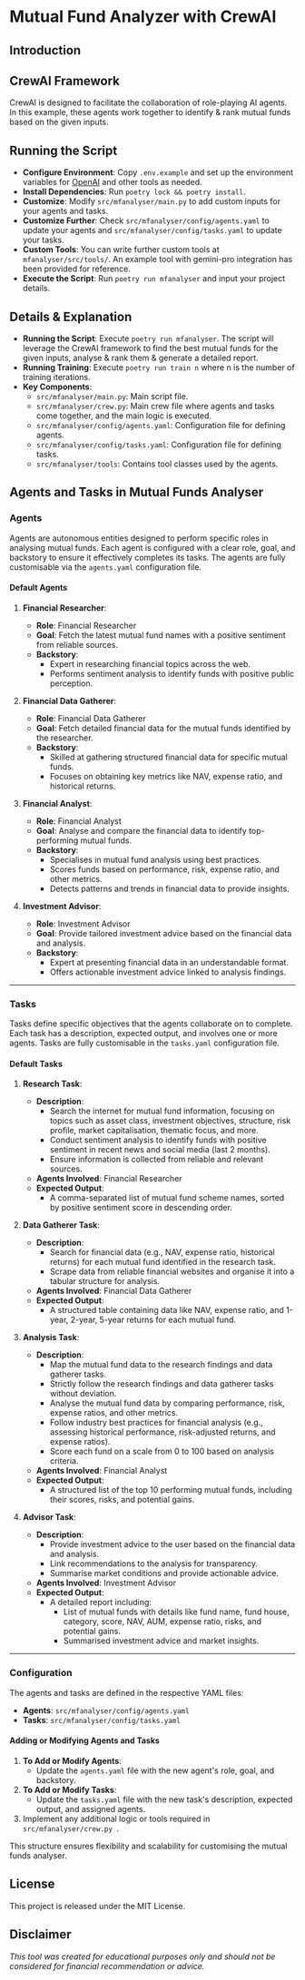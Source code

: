 # Mutual Fund Analyzer with CrewAI

## Introduction

## CrewAI Framework
CrewAI is designed to facilitate the collaboration of role-playing AI agents. In this example, these agents work together to identify & rank mutual funds based on the given inputs.

## Running the Script
- **Configure Environment**: Copy `.env.example` and set up the environment variables for [OpenAI](https://platform.openai.com/api-keys) and other tools as needed.
- **Install Dependencies**: Run `poetry lock && poetry install`.
- **Customize**: Modify `src/mfanalyser/main.py` to add custom inputs for your agents and tasks.
- **Customize Further**: Check `src/mfanalyser/config/agents.yaml` to update your agents and `src/mfanalyser/config/tasks.yaml` to update your tasks.
- **Custom Tools**: You can write further custom tools at `mfanalyser/src/tools/`. An example tool with gemini-pro integration has been provided for reference.
- **Execute the Script**: Run `poetry run mfanalyser` and input your project details.

## Details & Explanation
- **Running the Script**: Execute `poetry run mfanalyser`. The script will leverage the CrewAI framework to find the best mutual funds for the given inputs, analyse & rank them & generate a detailed report.
- **Running Training**: Execute `poetry run train n` where n is the number of training iterations.
- **Key Components**:
  - `src/mfanalyser/main.py`: Main script file.
  - `src/mfanalyser/crew.py`: Main crew file where agents and tasks come together, and the main logic is executed.
  - `src/mfanalyser/config/agents.yaml`: Configuration file for defining agents.
  - `src/mfanalyser/config/tasks.yaml`: Configuration file for defining tasks.
  - `src/mfanalyser/tools`: Contains tool classes used by the agents.

## Agents and Tasks in Mutual Funds Analyser

### Agents
Agents are autonomous entities designed to perform specific roles in analysing mutual funds. Each agent is configured with a clear role, goal, and backstory to ensure it effectively completes its tasks. The agents are fully customisable via the `agents.yaml` configuration file.

#### Default Agents
1. **Financial Researcher**:
   - **Role**: Financial Researcher
   - **Goal**: Fetch the latest mutual fund names with a positive sentiment from reliable sources.
   - **Backstory**: 
     - Expert in researching financial topics across the web.
     - Performs sentiment analysis to identify funds with positive public perception.

2. **Financial Data Gatherer**:
   - **Role**: Financial Data Gatherer
   - **Goal**: Fetch detailed financial data for the mutual funds identified by the researcher.
   - **Backstory**: 
     - Skilled at gathering structured financial data for specific mutual funds.
     - Focuses on obtaining key metrics like NAV, expense ratio, and historical returns.

3. **Financial Analyst**:
   - **Role**: Financial Analyst
   - **Goal**: Analyse and compare the financial data to identify top-performing mutual funds.
   - **Backstory**: 
     - Specialises in mutual fund analysis using best practices.
     - Scores funds based on performance, risk, expense ratio, and other metrics.
     - Detects patterns and trends in financial data to provide insights.

4. **Investment Advisor**:
   - **Role**: Investment Advisor
   - **Goal**: Provide tailored investment advice based on the financial data and analysis.
   - **Backstory**: 
     - Expert at presenting financial data in an understandable format.
     - Offers actionable investment advice linked to analysis findings.

---

### Tasks
Tasks define specific objectives that the agents collaborate on to complete. Each task has a description, expected output, and involves one or more agents. Tasks are fully customisable in the `tasks.yaml` configuration file.

#### Default Tasks
1. **Research Task**:
   - **Description**:
     - Search the internet for mutual fund information, focusing on topics such as asset class, investment objectives, structure, risk profile, market capitalisation, thematic focus, and more.
     - Conduct sentiment analysis to identify funds with positive sentiment in recent news and social media (last 2 months).
     - Ensure information is collected from reliable and relevant sources.
   - **Agents Involved**: Financial Researcher
   - **Expected Output**:
     - A comma-separated list of mutual fund scheme names, sorted by positive sentiment score in descending order.

2. **Data Gatherer Task**:
   - **Description**:
     - Search for financial data (e.g., NAV, expense ratio, historical returns) for each mutual fund identified in the research task.
     - Scrape data from reliable financial websites and organise it into a tabular structure for analysis.
   - **Agents Involved**: Financial Data Gatherer
   - **Expected Output**:
     - A structured table containing data like NAV, expense ratio, and 1-year, 2-year, 5-year returns for each mutual fund.

3. **Analysis Task**:
   - **Description**:
     - Map the mutual fund data to the research findings and data gatherer tasks.
     - Strictly follow the research findings and data gatherer tasks without deviation.
     - Analyse the mutual fund data by comparing performance, risk, expense ratios, and other metrics.
     - Follow industry best practices for financial analysis (e.g., assessing historical performance, risk-adjusted returns, and expense ratios).
     - Score each fund on a scale from 0 to 100 based on analysis criteria.
   - **Agents Involved**: Financial Analyst
   - **Expected Output**:
     - A structured list of the top 10 performing mutual funds, including their scores, risks, and potential gains.

4. **Advisor Task**:
   - **Description**:
     - Provide investment advice to the user based on the financial data and analysis.
     - Link recommendations to the analysis for transparency.
     - Summarise market conditions and provide actionable advice.
   - **Agents Involved**: Investment Advisor
   - **Expected Output**:
     - A detailed report including:
       - List of mutual funds with details like fund name, fund house, category, score, NAV, AUM, expense ratio, risks, and potential gains.
       - Summarised investment advice and market insights.

---

### Configuration
The agents and tasks are defined in the respective YAML files:
- **Agents**: `src/mfanalyser/config/agents.yaml`
- **Tasks**: `src/mfanalyser/config/tasks.yaml`

#### Adding or Modifying Agents and Tasks
1. **To Add or Modify Agents**:
   - Update the `agents.yaml` file with the new agent's role, goal, and backstory.
2. **To Add or Modify Tasks**:
   - Update the `tasks.yaml` file with the new task's description, expected output, and assigned agents.
3. Implement any additional logic or tools required in `src/mfanalyser/crew.py
`.

This structure ensures flexibility and scalability for customising the mutual funds analyser.


## License
This project is released under the MIT License.

## Disclaimer
*This tool was created for educational purposes only and should not be considered for financial recommendation or advice.*


